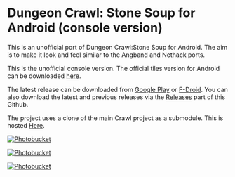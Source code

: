 # Dungeon Crawl: Stone Soup for Android (console version)

This is an unofficial port of Dungeon Crawl:Stone Soup for Android. The aim is to make it look and feel similar to the Angband and Nethack ports. 

This is the unofficial console version. The official tiles version for Android can be downloaded <a href="https://crawl.develz.org/wordpress/downloads">here</a>.

The latest release can be downloaded from <a href="https://play.google.com/store/apps/details?id=com.crawlmb">Google Play</a> or <a href="https://f-droid.org/packages/com.crawlmb/">F-Droid</a>. You can also download the latest and previous releases via the <a href="https://github.com/michaelbarlow7/dungeon-crawl-android/releases">Releases</a> part of this Github.

The project uses a clone of the main Crawl project as a submodule. This is hosted <a href="https://github.com/michaelbarlow7/crawl">Here</a>.

<a href="http://s152.photobucket.com/albums/s197/marzzbar/?action=view&amp;current=Screenshot-220712-174829-1.png" target="_blank"><img src="http://i152.photobucket.com/albums/s197/marzzbar/Screenshot-220712-174829-1.png" border="0" alt="Photobucket"/>

<a href="http://s152.photobucket.com/albums/s197/marzzbar/?action=view&amp;current=screenshot-1343916929231-1.png" target="_blank"><img src="http://i152.photobucket.com/albums/s197/marzzbar/screenshot-1343916929231-1.png" border="0" alt="Photobucket">

<a href="http://s152.photobucket.com/albums/s197/marzzbar/?action=view&amp;current=screenshot-1342506311600-1.png" target="_blank"><img src="http://i152.photobucket.com/albums/s197/marzzbar/screenshot-1342506311600-1.png" border="0" alt="Photobucket"/>
